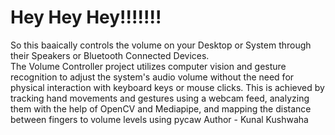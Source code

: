 # Hey Hey Hey!!!!!!! 

So this baaically controls the volume on your Desktop or System through their Speakers or Bluetooth Connected Devices.<br>
The Volume Controller project utilizes computer vision and gesture recognition to adjust the system's audio volume without the need for physical interaction with keyboard keys or mouse clicks. This is achieved by tracking hand movements and gestures using a webcam feed, analyzing them with the help of OpenCV and Mediapipe, and mapping the distance between fingers to volume levels using pycaw
Author - Kunal Kushwaha
